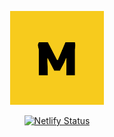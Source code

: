 <p align="center">
    <a href="https://murphy.bradgarropy.com">
        <img alt="⏱ murph workout timer" src="/static/icon-512.png" width="150">
    </a>
</p>

<p align="center">
    <a href="https://app.netlify.com/sites/murphee/deploys">
        <img alt="Netlify Status" src="https://api.netlify.com/api/v1/badges/cd082be5-6758-4e34-8911-2c668fd9b64b/deploy-status">
    </a>
</p>
